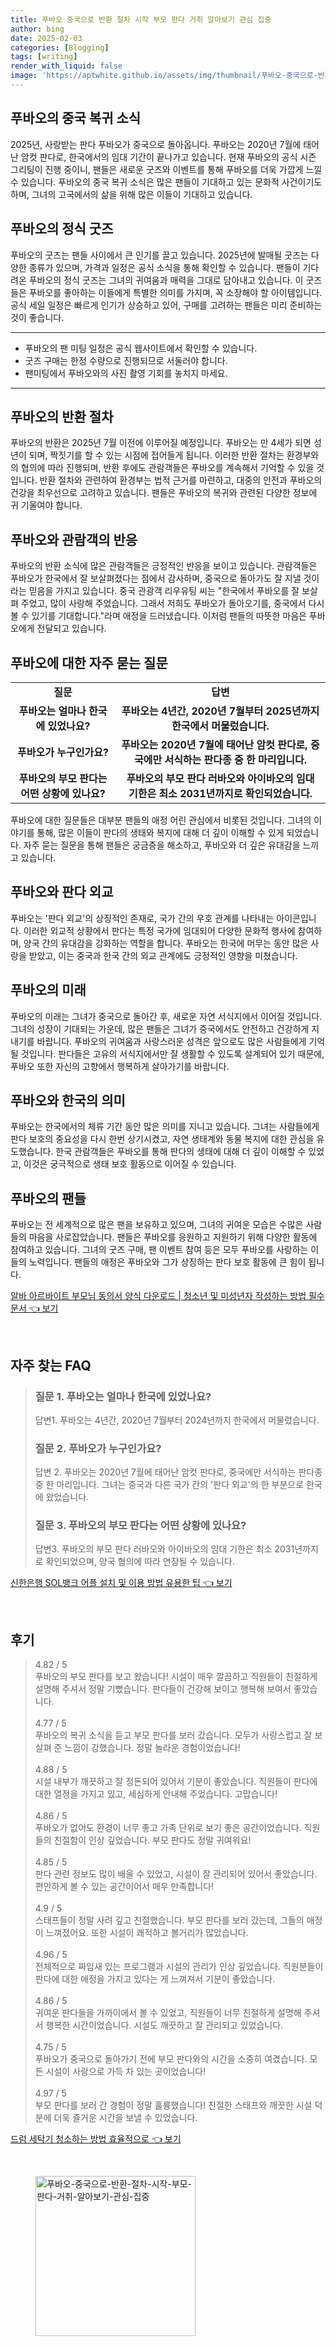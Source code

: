 ```yaml
---
title: 푸바오 중국으로 반환 절차 시작 부모 판다 거취 알아보기 관심 집중
author: bing
date: 2025-02-03
categories: [Blogging]
tags: [writing]
render_with_liquid: false
image: 'https://aptwhite.github.io/assets/img/thumbnail/푸바오-중국으로-반환-절차-시작-부모-판다-거취-알아보기-관심-집중.webp'
---
```



<h2 id='푸바오의 중국 복귀 소식'>푸바오의 중국 복귀 소식</h2>

<p>2025년, 사랑받는 판다 푸바오가 중국으로 돌아옵니다. 푸바오는 2020년 7월에 태어난 암컷 판다로, 한국에서의 임대 기간이 끝나가고 있습니다. 현재 푸바오의 공식 시즌 그리팅이 진행 중이니, 팬들은 새로운 굿즈와 이벤트를 통해 푸바오를 더욱 가깝게 느낄 수 있습니다. 푸바오의 중국 복귀 소식은 많은 팬들이 기대하고 있는 문화적 사건이기도 하며, 그녀의 고국에서의 삶을 위해 많은 이들이 기대하고 있습니다.</p>

<h2 id='푸바오의 정식 굿즈'>푸바오의 정식 굿즈</h2>

<p>푸바오의 굿즈는 팬들 사이에서 큰 인기를 끌고 있습니다. 2025년에 발매될 굿즈는 다양한 종류가 있으며, 가격과 일정은 공식 소식을 통해 확인할 수 있습니다. 팬들이 기다려온 푸바오의 정식 굿즈는 그녀의 귀여움과 매력을 그대로 담아내고 있습니다. 이 굿즈들은 푸바오를 좋아하는 이들에게 특별한 의미를 가지며, 꼭 소장해야 할 아이템입니다. 공식 세일 일정은 빠르게 인기가 상승하고 있어, 구매를 고려하는 팬들은 미리 준비하는 것이 좋습니다.</p>

<hr />

<ul>
    <li>푸바오의 팬 미팅 일정은 공식 웹사이트에서 확인할 수 있습니다.</li>
    <li>굿즈 구매는 한정 수량으로 진행되므로 서둘러야 합니다.</li>
    <li>팬미팅에서 푸바오와의 사진 촬영 기회를 놓치지 마세요.</li>
</ul>

<hr />

<h2 id='푸바오의 반환 절차'>푸바오의 반환 절차</h2>

<p>푸바오의 반환은 2025년 7월 이전에 이루어질 예정입니다. 푸바오는 만 4세가 되면 성년이 되며, 짝짓기를 할 수 있는 시점에 접어들게 됩니다. 이러한 반환 절차는 환경부와의 협의에 따라 진행되며, 반환 후에도 관람객들은 푸바오를 계속해서 기억할 수 있을 것입니다. 반환 절차와 관련하여 환경부는 법적 근거를 마련하고, 대중의 안전과 푸바오의 건강을 최우선으로 고려하고 있습니다. 팬들은 푸바오의 복귀와 관련된 다양한 정보에 귀 기울여야 합니다.</p>

<h2 id='푸바오와 관람객의 반응'>푸바오와 관람객의 반응</h2>

<p>푸바오의 반환 소식에 많은 관람객들은 긍정적인 반응을 보이고 있습니다. 관람객들은 푸바오가 한국에서 잘 보살펴졌다는 점에서 감사하며, 중국으로 돌아가도 잘 지낼 것이라는 믿음을 가지고 있습니다. 중국 관광객 리우유팅 씨는 "한국에서 푸바오를 잘 보살펴 주었고, 많이 사랑해 주었습니다. 그래서 저희도 푸바오가 돌아오기를, 중국에서 다시 볼 수 있기를 기대합니다."라며 애정을 드러냈습니다. 이처럼 팬들의 따뜻한 마음은 푸바오에게 전달되고 있습니다.</p>

<h2 id='푸바오에 대한 자주 묻는 질문'>푸바오에 대한 자주 묻는 질문</h2>

<table>
    <tr>
        <td style="text-align: center; height: 17px;"><b>질문</b></td>
        <td style="text-align: center; height: 17px;"><b>답변</b></td>
    </tr>
    <tr>
        <td style="text-align: center; height: 17px;"><b>푸바오는 얼마나 한국에 있었나요?</b></td>
        <td style="text-align: center; height: 17px;"><b>푸바오는 4년간, 2020년 7월부터 2025년까지 한국에서 머물렀습니다.</b></td>
    </tr>
    <tr>
        <td style="text-align: center; height: 17px;"><b>푸바오가 누구인가요?</b></td>
        <td style="text-align: center; height: 17px;"><b>푸바오는 2020년 7월에 태어난 암컷 판다로, 중국에만 서식하는 판다종 중 한 마리입니다.</b></td>
    </tr>
    <tr>
        <td style="text-align: center; height: 17px;"><b>푸바오의 부모 판다는 어떤 상황에 있나요?</b></td>
        <td style="text-align: center; height: 17px;"><b>푸바오의 부모 판다 러바오와 아이바오의 임대 기한은 최소 2031년까지로 확인되었습니다.</b></td>
    </tr>
</table>

<p>푸바오에 대한 질문들은 대부분 팬들의 애정 어린 관심에서 비롯된 것입니다. 그녀의 이야기를 통해, 많은 이들이 판다의 생태와 복지에 대해 더 깊이 이해할 수 있게 되었습니다. 자주 묻는 질문을 통해 팬들은 궁금증을 해소하고, 푸바오와 더 깊은 유대감을 느끼고 있습니다.</p>

<h2 id='푸바오와 판다 외교'>푸바오와 판다 외교</h2>

<p>푸바오는 '판다 외교'의 상징적인 존재로, 국가 간의 우호 관계를 나타내는 아이콘입니다. 이러한 외교적 상황에서 판다는 특정 국가에 임대되어 다양한 문화적 행사에 참여하며, 양국 간의 유대감을 강화하는 역할을 합니다. 푸바오는 한국에 머무는 동안 많은 사랑을 받았고, 이는 중국과 한국 간의 외교 관계에도 긍정적인 영향을 미쳤습니다.</p>

<h2 id='푸바오의 미래'>푸바오의 미래</h2>

<p>푸바오의 미래는 그녀가 중국으로 돌아간 후, 새로운 자연 서식지에서 이어질 것입니다. 그녀의 성장이 기대되는 가운데, 많은 팬들은 그녀가 중국에서도 안전하고 건강하게 지내기를 바랍니다. 푸바오의 귀여움과 사랑스러운 성격은 앞으로도 많은 사람들에게 기억될 것입니다. 판다들은 고유의 서식지에서만 잘 생활할 수 있도록 설계되어 있기 때문에, 푸바오 또한 자신의 고향에서 행복하게 살아가기를 바랍니다.</p>

<h2 id='푸바오와 한국의 의미'>푸바오와 한국의 의미</h2>

<p>푸바오는 한국에서의 체류 기간 동안 많은 의미를 지니고 있습니다. 그녀는 사람들에게 판다 보호의 중요성을 다시 한번 상기시켰고, 자연 생태계와 동물 복지에 대한 관심을 유도했습니다. 한국 관람객들은 푸바오를 통해 판다의 생태에 대해 더 깊이 이해할 수 있었고, 이것은 궁극적으로 생태 보호 활동으로 이어질 수 있습니다.</p>

<h2 id='푸바오의 팬들'>푸바오의 팬들</h2>

<p>푸바오는 전 세계적으로 많은 팬을 보유하고 있으며, 그녀의 귀여운 모습은 수많은 사람들의 마음을 사로잡았습니다. 팬들은 푸바오를 응원하고 지원하기 위해 다양한 활동에 참여하고 있습니다. 그녀의 굿즈 구매, 팬 이벤트 참여 등은 모두 푸바오를 사랑하는 이들의 노력입니다. 팬들의 애정은 푸바오와 그가 상징하는 판다 보호 활동에 큰 힘이 됩니다.</p>


<p><a class="click-button" title="알바 아르바이트 부모님 동의서 양식 다운로드 | 청소년 및 미성년자 작성하는 방법 필수 문서" href="https://aptwhite.github.io/posts/%EC%95%8C%EB%B0%94-%EC%95%84%EB%A5%B4%EB%B0%94%EC%9D%B4%ED%8A%B8-%EB%B6%80%EB%AA%A8%EB%8B%98-%EB%8F%99%EC%9D%98%EC%84%9C-%EC%96%91%EC%8B%9D-%EB%8B%A4%EC%9A%B4%EB%A1%9C%EB%93%9C-%EC%B2%AD%EC%86%8C%EB%85%84-%EB%B0%8F-%EB%AF%B8%EC%84%B1%EB%85%84%EC%9E%90-%EC%9E%91%EC%84%B1%ED%95%98%EB%8A%94-%EB%B0%A9%EB%B2%95-%ED%95%84%EC%88%98-%EB%AC%B8%EC%84%9C/" rel="dofollow">알바 아르바이트 부모님 동의서 양식 다운로드 | 청소년 및 미성년자 작성하는 방법 필수 문서 👈 보기</a></p><br>
<h2 id='자주_찾는_FAQ'>자주 찾는 FAQ</h2>
<div itemscope="" itemtype="https://schema.org/FAQPage"> 
<blockquote> 
<div itemscope="" itemprop="mainEntity" itemtype="https://schema.org/Question"> 
<h3 itemprop="name">질문 1. 푸바오는 얼마나 한국에 있었나요?</h3> 
<div itemscope="" itemprop="acceptedAnswer" itemtype="https://schema.org/Answer"> 
<span itemprop="text"> 
<p>답변1. 푸바오는 4년간, 2020년 7월부터 2024년까지 한국에서 머물렀습니다.</p> 
</span> 
</div> 
</div> 
<div itemscope="" itemprop="mainEntity" itemtype="https://schema.org/Question"> 
<h3 itemprop="name">질문 2. 푸바오가 누구인가요?</h3> 
<div itemscope="" itemprop="acceptedAnswer" itemtype="https://schema.org/Answer"> 
<span itemprop="text"> 
<p>답변 2. 푸바오는 2020년 7월에 태어난 암컷 판다로, 중국에만 서식하는 판다종 중 한 마리입니다. 그녀는 중국과 다른 국가 간의 '판다 외교'의 한 부분으로 한국에 왔었습니다.</p> 
</span> 
</div> 
</div> 
<div itemscope="" itemprop="mainEntity" itemtype="https://schema.org/Question"> 
<h3 itemprop="name">질문 3. 푸바오의 부모 판다는 어떤 상황에 있나요?</h3> 
<div itemscope="" itemprop="acceptedAnswer" itemtype="https://schema.org/Answer"> 
<span itemprop="text"> 
<p>답변3. 푸바오의 부모 판다 러바오와 아이바오의 임대 기한은 최소 2031년까지로 확인되었으며, 양국 협의에 따라 연장될 수 있습니다.</p> 
</span> 
</div> 
</div> 
</blockquote> 
</div>
<p><a class="click-button" title="신한은행 SOL뱅크 어플 설치 및 이용 방법 유용한 팁" href="https://aptwhite.github.io/posts/%EC%8B%A0%ED%95%9C%EC%9D%80%ED%96%89-SOL%EB%B1%85%ED%81%AC-%EC%96%B4%ED%94%8C-%EC%84%A4%EC%B9%98-%EB%B0%8F-%EC%9D%B4%EC%9A%A9-%EB%B0%A9%EB%B2%95-%EC%9C%A0%EC%9A%A9%ED%95%9C-%ED%8C%81/" rel="dofollow">신한은행 SOL뱅크 어플 설치 및 이용 방법 유용한 팁 👈 보기</a></p><br>
<h2 id='후기'>후기</h2>
<div itemscope itemtype="https://schema.org/Product">
  <blockquote>
  <div itemprop="review" itemscope itemtype="https://schema.org/Review">
      <div itemprop="reviewRating" itemscope itemtype="https://schema.org/Rating"> <span itemprop="ratingValue">4.82</span> / <span itemprop="bestRating">5</span> </div>
      <span itemprop="reviewBody">푸바오의 부모 판다를 보고 왔습니다! 시설이 매우 깔끔하고 직원들이 친절하게 설명해 주셔서 정말 기뻤습니다. 판다들이 건강해 보이고 행복해 보여서 좋았습니다.</span>
  </div>
  <br>
  <div itemprop="review" itemscope itemtype="https://schema.org/Review">
      <div itemprop="reviewRating" itemscope itemtype="https://schema.org/Rating"> <span itemprop="ratingValue">4.77</span> / <span itemprop="bestRating">5</span> </div>
      <span itemprop="reviewBody">푸바오의 복귀 소식을 듣고 부모 판다를 보러 갔습니다. 모두가 사랑스럽고 잘 보살펴 준 느낌이 강했습니다. 정말 놀라운 경험이었습니다!</span>
  </div>
  <br>
  <div itemprop="review" itemscope itemtype="https://schema.org/Review">
      <div itemprop="reviewRating" itemscope itemtype="https://schema.org/Rating"> <span itemprop="ratingValue">4.88</span> / <span itemprop="bestRating">5</span> </div>
      <span itemprop="reviewBody">시설 내부가 깨끗하고 잘 정돈되어 있어서 기분이 좋았습니다. 직원들이 판다에 대한 열정을 가지고 있고, 세심하게 안내해 주었습니다. 고맙습니다!</span>
  </div>
  <br>
  <div itemprop="review" itemscope itemtype="https://schema.org/Review">
      <div itemprop="reviewRating" itemscope itemtype="https://schema.org/Rating"> <span itemprop="ratingValue">4.86</span> / <span itemprop="bestRating">5</span> </div>
      <span itemprop="reviewBody">푸바오가 없어도 환경이 너무 좋고 가족 단위로 보기 좋은 공간이었습니다. 직원들의 친절함이 인상 깊었습니다. 부모 판다도 정말 귀여워요!</span>
  </div>
  <br>
  <div itemprop="review" itemscope itemtype="https://schema.org/Review">
      <div itemprop="reviewRating" itemscope itemtype="https://schema.org/Rating"> <span itemprop="ratingValue">4.85</span> / <span itemprop="bestRating">5</span> </div>
      <span itemprop="reviewBody">판다 관련 정보도 많이 배울 수 있었고, 시설이 잘 관리되어 있어서 좋았습니다. 편안하게 볼 수 있는 공간이어서 매우 만족합니다!</span>
  </div>
  <br>
  <div itemprop="review" itemscope itemtype="https://schema.org/Review">
      <div itemprop="reviewRating" itemscope itemtype="https://schema.org/Rating"> <span itemprop="ratingValue">4.9</span> / <span itemprop="bestRating">5</span> </div>
      <span itemprop="reviewBody">스태프들이 정말 사려 깊고 친절했습니다. 부모 판다를 보러 갔는데, 그들의 애정이 느껴졌어요. 또한 시설이 쾌적하고 볼거리가 많았습니다.</span>
  </div>
  <br>
  <div itemprop="review" itemscope itemtype="https://schema.org/Review">
      <div itemprop="reviewRating" itemscope itemtype="https://schema.org/Rating"> <span itemprop="ratingValue">4.96</span> / <span itemprop="bestRating">5</span> </div>
      <span itemprop="reviewBody">전체적으로 짜임새 있는 프로그램과 시설의 관리가 인상 깊었습니다. 직원분들이 판다에 대한 애정을 가지고 있다는 게 느껴져서 기분이 좋았습니다.</span>
  </div>
  <br>
  <div itemprop="review" itemscope itemtype="https://schema.org/Review">
      <div itemprop="reviewRating" itemscope itemtype="https://schema.org/Rating"> <span itemprop="ratingValue">4.86</span> / <span itemprop="bestRating">5</span> </div>
      <span itemprop="reviewBody">귀여운 판다들을 가까이에서 볼 수 있었고, 직원들이 너무 친절하게 설명해 주셔서 행복한 시간이었습니다. 시설도 깨끗하고 잘 관리되고 있었습니다.</span>
  </div>
  <br>
  <div itemprop="review" itemscope itemtype="https://schema.org/Review">
      <div itemprop="reviewRating" itemscope itemtype="https://schema.org/Rating"> <span itemprop="ratingValue">4.75</span> / <span itemprop="bestRating">5</span> </div>
      <span itemprop="reviewBody">푸바오가 중국으로 돌아가기 전에 부모 판다와의 시간을 소중히 여겼습니다. 모든 시설이 사랑으로 가득 차 있는 곳이었습니다!</span>
  </div>
  <br>
  <div itemprop="review" itemscope itemtype="https://schema.org/Review">
      <div itemprop="reviewRating" itemscope itemtype="https://schema.org/Rating"> <span itemprop="ratingValue">4.97</span> / <span itemprop="bestRating">5</span> </div>
      <span itemprop="reviewBody">부모 판다를 보러 간 경험이 정말 훌륭했습니다! 친절한 스태프와 깨끗한 시설 덕분에 더욱 즐거운 시간을 보낼 수 있었습니다.</span>
  </div>
  </blockquote>
</div>
<p><a class="click-button" title="드럼 세탁기 청소하는 방법 효율적으로" href="https://aptwhite.github.io/posts/%EB%93%9C%EB%9F%BC-%EC%84%B8%ED%83%81%EA%B8%B0-%EC%B2%AD%EC%86%8C%ED%95%98%EB%8A%94-%EB%B0%A9%EB%B2%95-%ED%9A%A8%EC%9C%A8%EC%A0%81%EC%9C%BC%EB%A1%9C/" rel="dofollow">드럼 세탁기 청소하는 방법 효율적으로 👈 보기</a></p><br>
<figure class="image"><img src="https://aptwhite.github.io/assets/img/thumbnail/푸바오-중국으로-반환-절차-시작-부모-판다-거취-알아보기-관심-집중.webp" alt="푸바오-중국으로-반환-절차-시작-부모-판다-거취-알아보기-관심-집중" width="256" height="256"></figure>